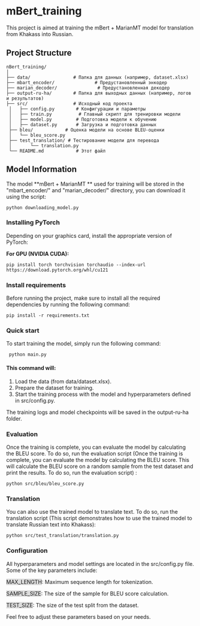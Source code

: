# mBert_training
This project is aimed at training the mBert + MarianMT model for translation from Khakass into Russian.

## Project Structure
    nBert_training/
    │
    ├── data/                # Папка для данных (например, dataset.xlsx)
    ├── mbart_encoder/               # Предустановленный энкодер
    ├── marian_decoder/               # Предустановленная декодер
    ├── output-ru-ha/        # Папка для выходных данных (например, логов и результатов)
    ├── src/                 # Исходный код проекта
     │   ├── config.py        # Конфигурации и параметры
     │   ├── train.py          # Главный скрипт для тренировки модели
     │   ├── model.py         # Подготовка модели к обучению
     │   ├── dataset.py       # Загрузка и подготовка данных
     ├── bleu/            # Оценка модели на основе BLEU-оценки
     │   └── bleu_score.py
     ├── test_translation/ # Тестирование модели для перевода
     │       └── translation.py
     └── README.md            # Этот файл

## Model Information
The model **mBert + MarianMT ** used for training will be stored in the "mbart_encoder/" and "marian_decoder/" directory, you can download it using the script:

    python downloading_model.py


### Installing PyTorch
Depending on your graphics card, install the appropriate version of PyTorch:

**For GPU (NVIDIA CUDA):**
    
    pip install torch torchvision torchaudio --index-url https://download.pytorch.org/whl/cu121

### Install requirements
Before running the project, make sure to install all the required dependencies by running the following command:

    pip install -r requirements.txt


### Quick start
To start training the model, simply run the following command:

     python main.py

#### This command will:
1. Load the data (from data/dataset.xlsx).
2. Prepare the dataset for training.
3. Start the training process with the model and hyperparameters defined in src/config.py.

The training logs and model checkpoints will be saved in the output-ru-ha folder.

### Evaluation
Once the training is complete, you can evaluate the model by calculating the BLEU score. To do so, run the evaluation script (Once the training is complete, you can evaluate the model by calculating the BLEU score. This will calculate the BLEU score on a random sample from the test dataset and print the results. To do so, run the evaluation script) :

    python src/bleu/bleu_score.py

### Translation
You can also use the trained model to translate text. To do so, run the translation script (This script demonstrates how to use the trained model to translate Russian text into Khakass):

    python src/test_translation/translation.py

### Configuration
All hyperparameters and model settings are located in the src/config.py file. Some of the key parameters include:

<span style="background-color:gainsboro;">MAX_LENGTH</span>: Maximum sequence length for tokenization.

<span style="background-color:gainsboro;">SAMPLE_SIZE</span>: The size of the sample for BLEU score calculation.

<span style="background-color:gainsboro;">TEST_SIZE</span>: The size of the test split from the dataset.

Feel free to adjust these parameters based on your needs.